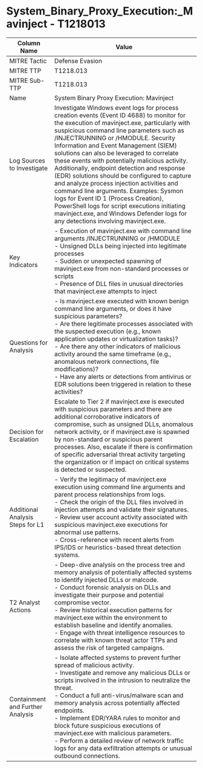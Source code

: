 # System_Binary_Proxy_Execution:_Mavinject - T1218013

| Column Name | Value |
|-------------|-------|
| MITRE Tactic | Defense Evasion |
| MITRE TTP | T1218.013 |
| MITRE Sub-TTP | T1218.013 |
| Name | System Binary Proxy Execution: Mavinject |
| Log Sources to Investigate | Investigate Windows event logs for process creation events (Event ID 4688) to monitor for the execution of mavinject.exe, particularly with suspicious command line parameters such as /INJECTRUNNING or /HMODULE. Security Information and Event Management (SIEM) solutions can also be leveraged to correlate these events with potentially malicious activity. Additionally, endpoint detection and response (EDR) solutions should be configured to capture and analyze process injection activities and command line arguments. Examples: Sysmon logs for Event ID 1 (Process Creation), PowerShell logs for script executions initiating mavinject.exe, and Windows Defender logs for any detections involving mavinject.exe. |
| Key Indicators | - Execution of mavinject.exe with command line arguments /INJECTRUNNING or /HMODULE<br>- Unsigned DLLs being injected into legitimate processes<br>- Sudden or unexpected spawning of mavinject.exe from non-standard processes or scripts<br>- Presence of DLL files in unusual directories that mavinject.exe attempts to inject |
| Questions for Analysis | - Is mavinject.exe executed with known benign command line arguments, or does it have suspicious parameters?<br>- Are there legitimate processes associated with the suspected execution (e.g., known application updates or virtualization tasks)?<br>- Are there any other indicators of malicious activity around the same timeframe (e.g., anomalous network connections, file modifications)?<br>- Have any alerts or detections from antivirus or EDR solutions been triggered in relation to these activities? |
| Decision for Escalation | Escalate to Tier 2 if mavinject.exe is executed with suspicious parameters and there are additional corroborative indicators of compromise, such as unsigned DLLs, anomalous network activity, or if mavinject.exe is spawned by non-standard or suspicious parent processes. Also, escalate if there is confirmation of specific adversarial threat activity targeting the organization or if impact on critical systems is detected or suspected. |
| Additional Analysis Steps for L1 | - Verify the legitimacy of mavinject.exe execution using command line arguments and parent process relationships from logs.<br>- Check the origin of the DLL files involved in injection attempts and validate their signatures.<br>- Review user account activity associated with suspicious mavinject.exe executions for abnormal use patterns.<br>- Cross-reference with recent alerts from IPS/IDS or heuristics-based threat detection systems. |
| T2 Analyst Actions | - Deep-dive analysis on the process tree and memory analysis of potentially affected systems to identify injected DLLs or malcode.<br>- Conduct forensic analysis on DLLs and investigate their purpose and potential compromise vector.<br>- Review historical execution patterns for mavinject.exe within the environment to establish baseline and identify anomalies.<br>- Engage with threat intelligence resources to correlate with known threat actor TTPs and assess the risk of targeted campaigns. |
| Containment and Further Analysis | - Isolate affected systems to prevent further spread of malicious activity.<br>- Investigate and remove any malicious DLLs or scripts involved in the intrusion to neutralize the threat.<br>- Conduct a full anti-virus/malware scan and memory analysis across potentially affected endpoints.<br>- Implement EDR/YARA rules to monitor and block future suspicious executions of mavinject.exe with malicious parameters.<br>- Perform a detailed review of network traffic logs for any data exfiltration attempts or unusual outbound connections. |
